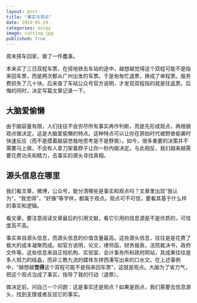 ```yaml
---
layout: post
title: "事实与观点"
date: 2019-05-29
categories: essay
image: cutting.jpg 
published: true
---
```


周末搭车回家，做了一件蠢事。

本来买了三日双程车票，在搭地铁去车站的途中，越想越觉得这个双程可能不是指来回车票，而是两次都从广州出发的车票。于是匆匆忙退票，换成了单程票。服务费损失了几十块。后来查了车站公众号官方说明，才发现双程指的就是往返票。后悔的同时，决定写篇文章记录一下。

## 大脑爱偷懒

由于脑容量有限，人们往往不会穷尽所有事实再作判断，而是先形成观点，再根据观点做决定。这是大脑爱偷懒的特点。这种特点可以让你在原始时代被野兽偷袭时快速反应（而不是摸着脑袋悠哉地思考是不是野兽）。如今，很多重要的决策并不需要马上做，不会有人拿刀架着脖子让你一秒内做决定。与此相反，我们越来越需要花费功夫和精力，去事实的源头寻找真相。

## 源头信息在哪里

我们看文章，微博，公众号，能分清哪些是事实和观点吗？文章里出现“我认为”，“我觉得”，“好像”等字样，都属于观点。观点可不可信，要看其基于什么样的事实和逻辑。

看文章，要注意阅读文章最后的引用文献，看它引用的信息源是不是优质的，可信度高不高。

事实来自源头信息，而源头信息的价值含量最高。这些源头信息，往往是是花费了极大的成本凝聚而成。如官方说明，论文，律师函，财务报表，法院裁决书，政府文件等。这些信息来自正规机构、实验室、会计事务所和政府网站，其成果往往是多人努力的结晶，而非三教九流的媒体东拼西凑写出来的口水文。在上述事例中，“越想越**觉得**这个双程可能不是指来回车票”，这就是观点。大脑为了省力气，把这个观点当成了事实，指导了我的行动（退票）。


做决定前，问自己一个问题：这是事实还是观点？如果是观点，我们需要去信息源头，找到支撑或者反驳它的事实。